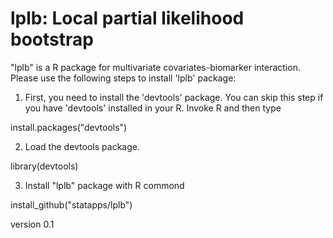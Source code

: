 # lplb: Local partial likelihood bootstrap 

"lplb" is a R package for multivariate covariates-biomarker interaction.
Please use the following steps to install 'lplb' package:

1. First, you need to install the 'devtools' package. You can skip this step if you have 'devtools' installed in your R. Invoke R and then type

  install.packages("devtools")

2. Load the devtools package.

  library(devtools)

3. Install "lplb" package with R commond

  install_github("statapps/lplb")

version 0.1
